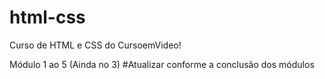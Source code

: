 # html-css

Curso de HTML e CSS do CursoemVideo!

Módulo 1 ao 5 (Ainda no 3) #Atualizar conforme a conclusão dos módulos
